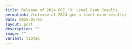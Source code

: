 ```yaml
---
title: Release of 2024 GCE 'O' Level Exam Results
permalink: /release-of-2024-gce-o-level-exam-results/
date: 2025-01-03
layout: post
description: ""
image: ""
variant: tiptap
---
```

